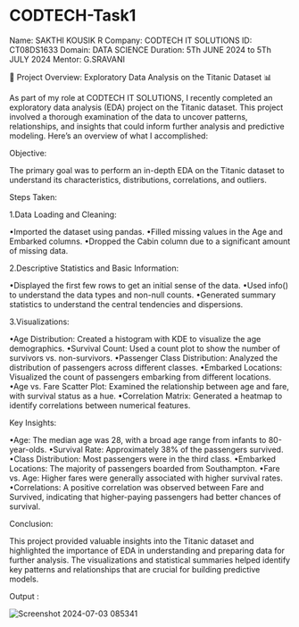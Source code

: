 # CODTECH-Task1
Name: SAKTHI KOUSIK R
Company: CODTECH IT SOLUTIONS
ID: CT08DS1633
Domain: DATA SCIENCE
Duration: 5Th JUNE 2024 to 5Th JULY 2024
Mentor: G.SRAVANI 

🚢 Project Overview: Exploratory Data Analysis on the Titanic Dataset 📊

As part of my role at CODTECH IT SOLUTIONS, I recently completed an exploratory data analysis (EDA) project on the Titanic dataset. This project involved a thorough examination of the data to uncover patterns, relationships, and insights that could inform further analysis and predictive modeling. Here’s an overview of what I accomplished:

Objective:

The primary goal was to perform an in-depth EDA on the Titanic dataset to understand its characteristics, distributions, correlations, and outliers.

Steps Taken:

1.Data Loading and Cleaning:

•Imported the dataset using pandas.
•Filled missing values in the Age and Embarked columns.
•Dropped the Cabin column due to a significant amount of missing data.

2.Descriptive Statistics and Basic Information:

•Displayed the first few rows to get an initial sense of the data.
•Used info() to understand the data types and non-null counts.
•Generated summary statistics to understand the central tendencies and dispersions.

3.Visualizations:

•Age Distribution: Created a histogram with KDE to visualize the age demographics.
•Survival Count: Used a count plot to show the number of survivors vs. non-survivors.
•Passenger Class Distribution: Analyzed the distribution of passengers across different classes.
•Embarked Locations: Visualized the count of passengers embarking from different locations.
•Age vs. Fare Scatter Plot: Examined the relationship between age and fare, with survival status as a hue.
•Correlation Matrix: Generated a heatmap to identify correlations between numerical features.

Key Insights:

•Age: The median age was 28, with a broad age range from infants to 80-year-olds.
•Survival Rate: Approximately 38% of the passengers survived.
•Class Distribution: Most passengers were in the third class.
•Embarked Locations: The majority of passengers boarded from Southampton.
•Fare vs. Age: Higher fares were generally associated with higher survival rates.
•Correlations: A positive correlation was observed between Fare and Survived, indicating that higher-paying passengers had better chances of survival.

Conclusion:

This project provided valuable insights into the Titanic dataset and highlighted the importance of EDA in understanding and preparing data for further analysis. The visualizations and statistical summaries helped identify key patterns and relationships that are crucial for building predictive models.

Output :

![Screenshot 2024-07-03 085341](https://github.com/SAKTHIKOUSIK/CODTECH-Task1/assets/132210032/4fe0d255-f66c-472c-9fd3-017a9d60152f)

